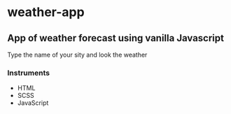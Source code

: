 # weather-app
## App of weather forecast using vanilla Javascript
Type the name of your sity and look the weather </br>

### Instruments
- HTML
- SCSS
- JavaScript
